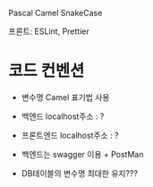 Pascal Camel SnakeCase

프론트: ESLint, Prettier

# 코드 컨벤션

- 변수명 Camel 표기법 사용

- 백엔드 localhost주소 : ?
- 프론트엔드 localhost주소 : ?
- 백엔드는 swagger 이용 + PostMan
- DB테이블의 변수명 최대한 유지???
